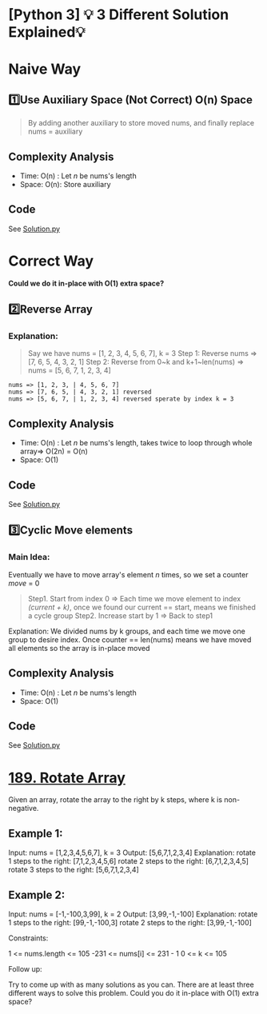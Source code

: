 
# [Python 3] 💡 3 Different Solution Explained💡

# Naive Way
## 1️⃣Use Auxiliary Space (Not Correct) O(n) Space
> By adding another auxiliary to store moved nums, and finally replace nums = auxiliary
## Complexity Analysis
* Time: O(n) : Let *n* be nums's length
* Space: O(n): Store auxiliary

## Code
See [Solution.py](https://github.com/gcobs0834/2022-Daily-LeetCoding-Challenge-python3-/blob/a11cff601a12daac49ec7b912a93c33c5582022d/Jan%2030%20189.%20Rotate%20Array%20(Medium)/Solution.py#L3)
# Correct Way
****Could we do it in-place with O(1) extra space?****
## 2️⃣Reverse Array
### Explanation:
> Say we have nums = [1, 2, 3, 4, 5, 6, 7], k = 3
> Step 1: Reverse nums => [7, 6, 5, 4, 3, 2, 1]
> Step 2: Reverse from 0~k and k+1~len(nums) => nums = [5, 6, 7, 1, 2, 3, 4]
> 
```
nums => [1, 2, 3, | 4, 5, 6, 7]
nums => [7, 6, 5, | 4, 3, 2, 1] reversed
nums => [5, 6, 7, | 1, 2, 3, 4] reversed sperate by index k = 3
```
## Complexity Analysis
* Time: O(n) : Let *n* be nums's length, takes twice to loop through whole array=> O(2n) = O(n)
* Space: O(1)


## Code
See [Solution.py](https://github.com/gcobs0834/2022-Daily-LeetCoding-Challenge-python3-/blob/a11cff601a12daac49ec7b912a93c33c5582022d/Jan%2030%20189.%20Rotate%20Array%20(Medium)/Solution.py#L12)

## 3️⃣Cyclic Move elements
### Main Idea:
Eventually we have to move array's element *n* times, so we set a counter *move* = 0
> Step1. Start from index 0 => Each time we move element to index *(current + k)*, once we found our current == start, means we finished a cycle group
> Step2. Increase start by 1 => Back to step1

Explanation:
We divided nums by k groups, and each time we move one group to desire index. Once counter == len(nums) means we have moved all elements so the array is in-place moved

## Complexity Analysis
* Time: O(n) : Let *n* be nums's length
* Space: O(1)


## Code
See [Solution.py](https://github.com/gcobs0834/2022-Daily-LeetCoding-Challenge-python3-/blob/a11cff601a12daac49ec7b912a93c33c5582022d/Jan%2030%20189.%20Rotate%20Array%20(Medium)/Solution.py#L26)

# [189. Rotate Array](https://leetcode.com/problems/rotate-array/)

Given an array, rotate the array to the right by k steps, where k is non-negative.

 

## Example 1:

Input: nums = [1,2,3,4,5,6,7], k = 3
Output: [5,6,7,1,2,3,4]
Explanation:
rotate 1 steps to the right: [7,1,2,3,4,5,6]
rotate 2 steps to the right: [6,7,1,2,3,4,5]
rotate 3 steps to the right: [5,6,7,1,2,3,4]
## Example 2:

Input: nums = [-1,-100,3,99], k = 2
Output: [3,99,-1,-100]
Explanation: 
rotate 1 steps to the right: [99,-1,-100,3]
rotate 2 steps to the right: [3,99,-1,-100]
 

Constraints:

1 <= nums.length <= 105
-231 <= nums[i] <= 231 - 1
0 <= k <= 105
 

Follow up:

Try to come up with as many solutions as you can. There are at least three different ways to solve this problem.
Could you do it in-place with O(1) extra space?


